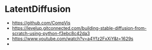 # LatentDiffusion

* https://github.com/CompVis
* https://levelup.gitconnected.com/building-stable-diffusion-from-scratch-using-python-f3ebc8c42da3
* https://www.youtube.com/watch?v=a4Yfz2FxXiY&t=1629s
* 
